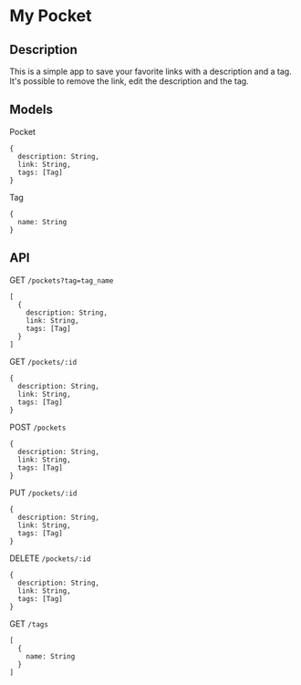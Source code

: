 # My Pocket

## Description

This is a simple app to save your favorite links with a description and a tag. It's possible to remove the link, edit the description and the tag.

## Models

Pocket

```
{
  description: String,
  link: String,
  tags: [Tag]
}
```

Tag

```
{
  name: String
}
```
## API

GET `/pockets?tag=tag_name`
```
[
  {
    description: String,
    link: String,
    tags: [Tag]
  }
]
```

GET `/pockets/:id`
```
{
  description: String,
  link: String,
  tags: [Tag]
}
```

POST `/pockets`
```
{
  description: String,
  link: String,
  tags: [Tag]
}
```

PUT `/pockets/:id`
```
{
  description: String,
  link: String,
  tags: [Tag]
}
```

DELETE `/pockets/:id`
```
{
  description: String,
  link: String,
  tags: [Tag]
}
```

GET `/tags`
```
[
  {
    name: String
  }
]
```
